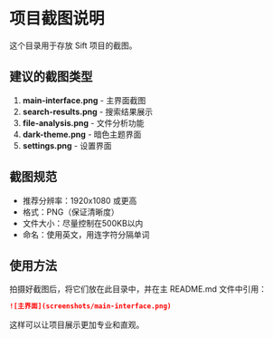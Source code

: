 # 项目截图说明

这个目录用于存放 Sift 项目的截图。

## 建议的截图类型

1. **main-interface.png** - 主界面截图
2. **search-results.png** - 搜索结果展示
3. **file-analysis.png** - 文件分析功能
4. **dark-theme.png** - 暗色主题界面
5. **settings.png** - 设置界面

## 截图规范

- 推荐分辨率：1920x1080 或更高
- 格式：PNG（保证清晰度）
- 文件大小：尽量控制在500KB以内
- 命名：使用英文，用连字符分隔单词

## 使用方法

拍摄好截图后，将它们放在此目录中，并在主 README.md 文件中引用：

```markdown
![主界面](screenshots/main-interface.png)
```

这样可以让项目展示更加专业和直观。 